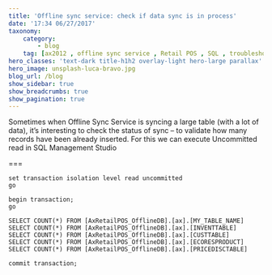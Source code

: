 ```yaml
---
title: 'Offline sync service: check if data sync is in process'
date: '17:34 06/27/2017'
taxonomy:
    category:
        - blog
    tag: [ax2012 , offline sync service , Retail POS , SQL , troubleshooting]
hero_classes: 'text-dark title-h1h2 overlay-light hero-large parallax'
hero_image: unsplash-luca-bravo.jpg
blog_url: /blog
show_sidebar: true
show_breadcrumbs: true
show_pagination: true
---
```


Sometimes when Offline Sync Service is syncing a large table (with a lot of data), it’s interesting to check the status of sync – to validate how many records have been already inserted. For this we can execute Uncommitted read in SQL Management Studio

===


    set transaction isolation level read uncommitted
    go

    begin transaction;
    go

    SELECT COUNT(*) FROM [AxRetailPOS_OfflineDB].[ax].[MY_TABLE_NAME]
    SELECT COUNT(*) FROM [AxRetailPOS_OfflineDB].[ax].[INVENTTABLE]
    SELECT COUNT(*) FROM [AxRetailPOS_OfflineDB].[ax].[CUSTTABLE]
    SELECT COUNT(*) FROM [AxRetailPOS_OfflineDB].[ax].[ECORESPRODUCT]
    SELECT COUNT(*) FROM [AxRetailPOS_OfflineDB].[ax].[PRICEDISCTABLE]

    commit transaction;


